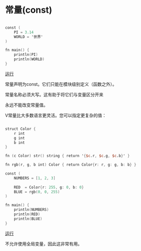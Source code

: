 # 常量(const)

```v

const (
    PI = 3.14
    WORLD = '世界'
) 

fn main() {
    println(PI)
    println(WORLD)
}

```

[运行](https://vlang.io/play)


常量声明为const。它们只能在模块级别定义（函数之外）。

常量名称必须大写。这有助于将它们与变量区分开来

永远不能改变常量值。

V常量比大多数语言更灵活。您可以指定更复杂的值：

```v

struct Color {
    r int
    g int
    b int
}

fn (c Color) str() string { return '{$c.r, $c.g, $c.b}' }

fn rgb(r, g, b int) Color { return Color{r: r, g: g, b: b} }

const (
    NUMBERS = [1, 2, 3]
    
    RED  = Color{r: 255, g: 0, b: 0}
    BLUE = rgb(0, 0, 255)
)

fn main() {
    println(NUMBERS)
    println(RED)
    println(BLUE)
} 

```

[运行](https://vlang.io/play)

不允许使用全局变量，因此这非常有用。